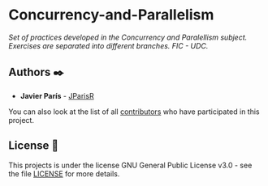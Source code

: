 # Concurrency-and-Parallelism

_Set of practices developed in the Concurrency and Paralellism subject. Exercises are separated into different branches. FIC - UDC._

## Authors ✒️

* **Javier París** - [JParisR](https://github.com/JParisR)

You can also look at the list of all [contributors](https://github.com/your/project/contributors) who have participated in this project.

## License 📄
This projects is under the license GNU General Public License v3.0 - see the file [LICENSE](LICENSE) for more details.
